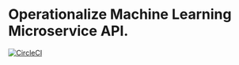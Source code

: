 # Operationalize Machine Learning Microservice API.
[![CircleCI](https://dl.circleci.com/status-badge/img/gh/rayotoo/MLOps-Project/tree/main.svg?style=shield)](https://dl.circleci.com/status-badge/redirect/gh/rayotoo/MLOps-Project/tree/main)
